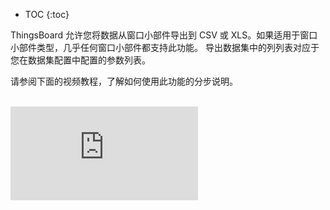 * TOC
{:toc}

ThingsBoard 允许您将数据从窗口小部件导出到 CSV 或 XLS。如果适用于窗口小部件类型，几乎任何窗口小部件都支持此功能。
导出数据集中的列列表对应于您在数据集配置中配置的参数列表。

请参阅下面的视频教程，了解如何使用此功能的分步说明。

<br>
<div id="video">
    <div id="video_wrapper">
        <iframe src="https://www.youtube.com/embed/TzQ21MP8tNs" frameborder="0" allowfullscreen></iframe>
    </div>
</div>
